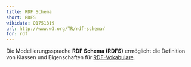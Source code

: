 ```yaml
---
title: RDF Schema
short: RDFS
wikidata: Q1751819
url: http://www.w3.org/TR/rdf-schema/
for: rdf
---
```


Die Modellierungssprache **RDF Schema (RDFS)** ermöglicht die Definition von
Klassen und Eigenschaften für [RDF-Vokabulare](../rdf).

